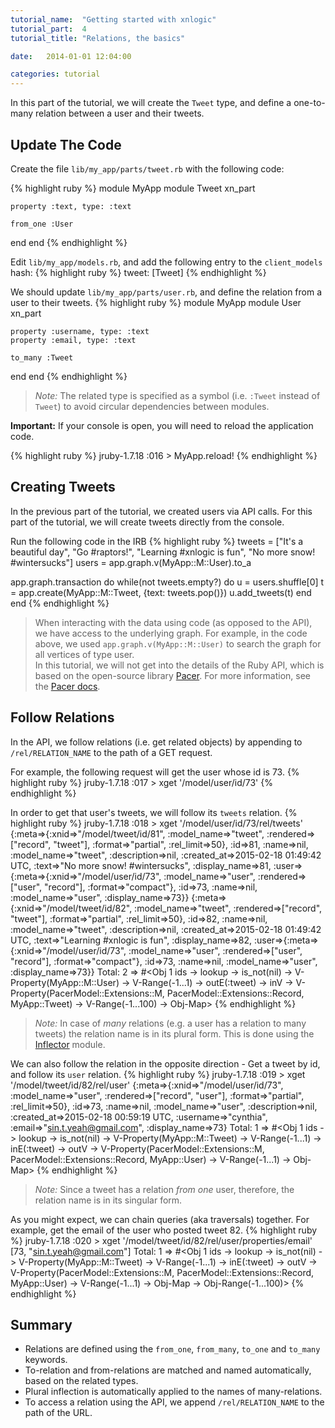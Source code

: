 ```yaml
---
tutorial_name:  "Getting started with xnlogic"
tutorial_part:  4
tutorial_title: "Relations, the basics"

date:   2014-01-01 12:04:00

categories: tutorial
---
```


In this part of the tutorial, we will create the `Tweet` type, and define a one-to-many relation between a user and their tweets.

## Update The Code

Create the file `lib/my_app/parts/tweet.rb` with the following code:

{% highlight ruby %}
module MyApp
  module Tweet
    xn_part

    property :text, type: :text

    from_one :User

  end
end
{% endhighlight %}

Edit `lib/my_app/models.rb`, and add the following entry to the `client_models` hash:
{% highlight ruby %}
tweet: [Tweet]
{% endhighlight %}

We should update `lib/my_app/parts/user.rb`, and define the relation from a user to their tweets.
{% highlight ruby %}
module MyApp
  module User
    xn_part

    property :username, type: :text
    property :email, type: :text

    to_many :Tweet
  end
end
{% endhighlight %}

> _Note:_ The related type is specified as a symbol (i.e. `:Tweet` instead of `Tweet`) to avoid circular dependencies between modules.

__Important:__ If your console is open, you will need to reload the application code.

{% highlight ruby %}
jruby-1.7.18 :016 > MyApp.reload!
{% endhighlight %}


## Creating Tweets

In the previous part of the tutorial, we created users via API calls. For this part of the tutorial, we will create tweets directly from the console. 

Run the following code in the IRB
{% highlight ruby %}
tweets = ["It's a beautiful day", "Go #raptors!", "Learning #xnlogic is fun", "No more snow! #wintersucks"]
users = app.graph.v(MyApp::M::User).to_a

app.graph.transaction do
    while(not tweets.empty?) do
        u = users.shuffle[0]
        t = app.create(MyApp::M::Tweet, {text: tweets.pop()})
        u.add_tweets(t)
    end
end
{% endhighlight %}


> When interacting with the data using code (as opposed to the API), we have access to the underlying graph. For example, in the code above, we used `app.graph.v(MyApp::M::User)` to search the graph for all vertices of type user.    
> In this tutorial, we will not get into the details of the Ruby API, which is based on the open-source library [Pacer](https://github.com/pangloss/pacer/). For more information, see the [Pacer docs](https://github.com/pangloss/pacer/wiki).


## Follow Relations

In the API, we follow relations (i.e. get related objects) by appending to `/rel/RELATION_NAME` to the path of a GET request.

For example, the following request will get the user whose id is 73.
{% highlight ruby %}
jruby-1.7.18 :017 > xget '/model/user/id/73'
{% endhighlight %}

In order to get that user's tweets, we will follow its `tweets` relation.
{% highlight ruby %}
jruby-1.7.18 :018 > xget '/model/user/id/73/rel/tweets'
{:meta=>{:xnid=>"/model/tweet/id/81", :model_name=>"tweet", :rendered=>["record", "tweet"], :format=>"partial", :rel_limit=>50}, :id=>81, :name=>nil, :model_name=>"tweet", :description=>nil, :created_at=>2015-02-18 01:49:42 UTC, :text=>"No more snow! #wintersucks", :display_name=>81, :user=>{:meta=>{:xnid=>"/model/user/id/73", :model_name=>"user", :rendered=>["user", "record"], :format=>"compact"}, :id=>73, :name=>nil, :model_name=>"user", :display_name=>73}}
{:meta=>{:xnid=>"/model/tweet/id/82", :model_name=>"tweet", :rendered=>["record", "tweet"], :format=>"partial", :rel_limit=>50}, :id=>82, :name=>nil, :model_name=>"tweet", :description=>nil, :created_at=>2015-02-18 01:49:42 UTC, :text=>"Learning #xnlogic is fun", :display_name=>82, :user=>{:meta=>{:xnid=>"/model/user/id/73", :model_name=>"user", :rendered=>["user", "record"], :format=>"compact"}, :id=>73, :name=>nil, :model_name=>"user", :display_name=>73}}
Total: 2
 => #<Obj 1 ids -> lookup -> is_not(nil) -> V-Property(MyApp::M::User) -> V-Range(-1...1) -> outE(:tweet) -> inV -> V-Property(PacerModel::Extensions::M, PacerModel::Extensions::Record, MyApp::Tweet) -> V-Range(-1...100) -> Obj-Map>
{% endhighlight %}

> _Note:_ In case of _many_ relations (e.g. a user has a relation to many tweets) the relation name is in its plural form. This is done using the [Inflector](http://api.rubyonrails.org/classes/ActiveSupport/Inflector.html) module.

We can also follow the relation in the opposite direction - Get a tweet by id, and follow its `user` relation.
{% highlight ruby %}
jruby-1.7.18 :019 > xget '/model/tweet/id/82/rel/user'
{:meta=>{:xnid=>"/model/user/id/73", :model_name=>"user", :rendered=>["record", "user"], :format=>"partial", :rel_limit=>50}, :id=>73, :name=>nil, :model_name=>"user", :description=>nil, :created_at=>2015-02-18 00:59:19 UTC, :username=>"cynthia", :email=>"sin.t.yeah@gmail.com", :display_name=>73}
Total: 1
 => #<Obj 1 ids -> lookup -> is_not(nil) -> V-Property(MyApp::M::Tweet) -> V-Range(-1...1) -> inE(:tweet) -> outV -> V-Property(PacerModel::Extensions::M, PacerModel::Extensions::Record, MyApp::User) -> V-Range(-1...1) -> Obj-Map>
{% endhighlight %}

> _Note:_ Since a tweet has a relation _from one_ user, therefore, the relation name is in its singular form.

As you might expect, we can chain queries (aka traversals) together. For example, get the email of the user who posted tweet 82.
{% highlight ruby %}
jruby-1.7.18 :020 > xget '/model/tweet/id/82/rel/user/properties/email'
[73, "sin.t.yeah@gmail.com"]
Total: 1
 => #<Obj 1 ids -> lookup -> is_not(nil) -> V-Property(MyApp::M::Tweet) -> V-Range(-1...1) -> inE(:tweet) -> outV -> V-Property(PacerModel::Extensions::M, PacerModel::Extensions::Record, MyApp::User) -> V-Range(-1...1) -> Obj-Map -> Obj-Range(-1...100)>
{% endhighlight %}


## Summary

 * Relations are defined using the `from_one`, `from_many`, `to_one` and `to_many` keywords.
 * To-relation and from-relations are matched and named automatically, based on the related types.
 * Plural inflection is automatically applied to the names of many-relations.
 * To access a relation using the API, we append `/rel/RELATION_NAME` to the path of the URL.